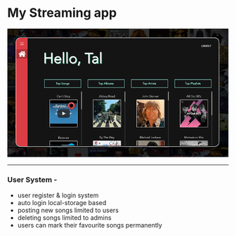 # My Streaming app

![image](Image.png)

-----------------
### User System -
- user register & login system
- auto login local-storage based
- posting new songs limited to users
- deleting songs limited to admins
- users can mark their favourite songs permanently
